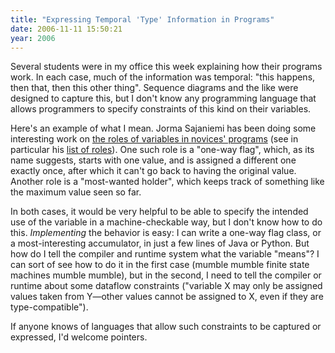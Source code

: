 ```yaml
---
title: "Expressing Temporal 'Type' Information in Programs"
date: 2006-11-11 15:50:21
year: 2006
---
```

Several students were in my office this week explaining how their programs work.  In each case, much of the information was temporal: "this happens, then that, then this other thing".  Sequence diagrams and the like were designed to capture this, but I don't know any programming language that allows programmers to specify constraints of this kind on their variables.

Here's an example of what I mean. Jorma Sajaniemi has been doing some interesting work on <a href="http://www.cs.joensuu.fi/~saja/var_roles/">the roles of variables in novices' programs</a> (see in particular his <a href="http://www.cs.joensuu.fi/~saja/var_roles/role_list.html">list of roles</a>).  One such role is a "one-way flag", which, as its name suggests, starts with one value, and is assigned a different one exactly once, after which it can't go back to having the original value.  Another role is a "most-wanted holder", which keeps track of something like the maximum value seen so far.

In both cases, it would be very helpful to be able to specify the intended use of the variable in a machine-checkable way, but I don't know how to do this.  <em>Implementing</em> the behavior is easy: I can write a one-way flag class, or a most-interesting accumulator, in just a few lines of Java or Python.  But how do I tell the compiler and runtime system what the variable "means"?  I can sort of see how to do it in the first case (mumble mumble finite state machines mumble mumble), but in the second, I need to tell the compiler or runtime about some dataflow constraints ("variable X may only be assigned values taken from Y—other values cannot be assigned to X, even if they are type-compatible").

If anyone knows of languages that allow such constraints to be captured or expressed, I'd welcome pointers.
